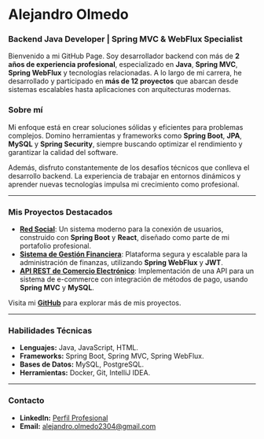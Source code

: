 # Alejandro Olmedo

### Backend Java Developer | Spring MVC & WebFlux Specialist

Bienvenido a mi GitHub Page. Soy desarrollador backend con más de **2 años de experiencia profesional**, especializado en **Java**, **Spring MVC**, **Spring WebFlux** y tecnologías relacionadas. A lo largo de mi carrera, he desarrollado y participado en **más de 12 proyectos** que abarcan desde sistemas escalables hasta aplicaciones con arquitecturas modernas.

### Sobre mí

Mi enfoque está en crear soluciones sólidas y eficientes para problemas complejos. Domino herramientas y frameworks como **Spring Boot**, **JPA**, **MySQL** y **Spring Security**, siempre buscando optimizar el rendimiento y garantizar la calidad del software.

Además, disfruto constantemente de los desafíos técnicos que conlleva el desarrollo backend. La experiencia de trabajar en entornos dinámicos y aprender nuevas tecnologías impulsa mi crecimiento como profesional.

---

### Mis Proyectos Destacados

- **[Red Social](#)**: Un sistema moderno para la conexión de usuarios, construido con **Spring Boot** y **React**, diseñado como parte de mi portafolio profesional.
- **[Sistema de Gestión Financiera](#)**: Plataforma segura y escalable para la administración de finanzas, utilizando **Spring WebFlux** y **JWT**.
- **[API REST de Comercio Electrónico](#)**: Implementación de una API para un sistema de e-commerce con integración de métodos de pago, usando **Spring MVC** y **MySQL**.

Visita mi **[GitHub](https://github.com/AleDev23)** para explorar más de mis proyectos.

---

### Habilidades Técnicas

- **Lenguajes:** Java, JavaScript, HTML.
- **Frameworks:** Spring Boot, Spring MVC, Spring WebFlux.
- **Bases de Datos:** MySQL, PostgreSQL.
- **Herramientas:** Docker, Git, IntelliJ IDEA.

---

### Contacto

- **LinkedIn:** [Perfil Profesional](https://www.linkedin.com/in/alejandro-olmedo-a3b42b337/)
- **Email:** alejandro.olmedo2304@gmail.com
